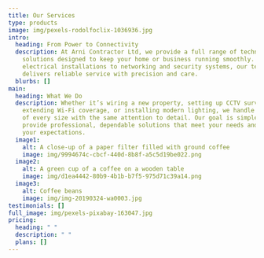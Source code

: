 ```yaml
---
title: Our Services
type: products
image: img/pexels-rodolfoclix-1036936.jpg
intro:
  heading: From Power to Connectivity
  description: At Arni Contractor Ltd, we provide a full range of technical
    solutions designed to keep your home or business running smoothly. From
    electrical installations to networking and security systems, our team
    delivers reliable service with precision and care.
  blurbs: []
main:
  heading: What We Do
  description: Whether it’s wiring a new property, setting up CCTV surveillance,
    extending Wi-Fi coverage, or installing modern lighting, we handle projects
    of every size with the same attention to detail. Our goal is simple — to
    provide professional, dependable solutions that meet your needs and exceed
    your expectations.
  image1:
    alt: A close-up of a paper filter filled with ground coffee
    image: img/9994674c-cbcf-440d-8b8f-a5c5d19be022.png
  image2:
    alt: A green cup of a coffee on a wooden table
    image: img/d1ea4442-80b9-4b1b-b7f5-975d71c39a14.png
  image3:
    alt: Coffee beans
    image: img/img-20190324-wa0003.jpg
testimonials: []
full_image: img/pexels-pixabay-163047.jpg
pricing:
  heading: " "
  description: " "
  plans: []
---
```

